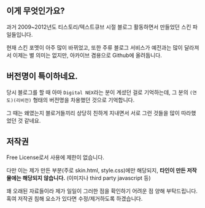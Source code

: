 ## 이게 무엇인가요?

과거 2009~2012년도 티스토리/텍스트큐브 시절 블로그 활동하면서 만들었던 스킨 파일들입니다.

현재 스킨 포멧이 아주 많이 바뀌었고, 또한 주류 블로그 서비스가 예전과는 많이 달라져서 이제는 별 의미는 없지만, 아카이브 겸용으로 Github에 올려둡니다.

## 버전명이 특이하네요.

당시 블로그를 할 때 아마 `Digital NEX`라는 분이 계셨던 걸로 기억하는데, 그 분의 `(연도)(리비전)` 형태의 버전명을 차용했던 것으로 기억합니다.

그 때는 왜였는지 블로거들끼리 상당히 친하게 지내면서 서로 그런 것들을 많이 따라했었던 것 같네요.

## 저작권

Free License로서 사용에 제한이 없습니다.

다만 이는 제가 만든 부분(주로 skin.html, style.css)에만 해당되지, **타인이 만든 저작물에는 해당되지 않습니다.** (이미지나 third party javascript 등)

꽤 오래된 자료들이라 제가 일일이 그러한 점을 확인하기 어려운 점 양해 부탁드립니다. 혹여 저작권 침해 요소가 있다면 수정/제거하도록 하겠습니다.